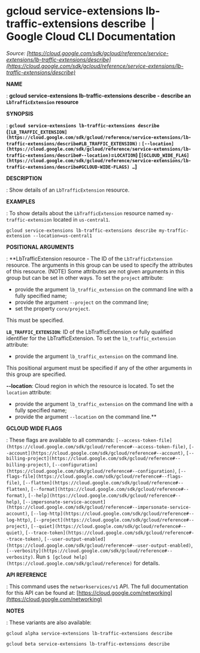 # gcloud service-extensions lb-traffic-extensions describe  |  Google Cloud CLI Documentation

*Source: [https://cloud.google.com/sdk/gcloud/reference/service-extensions/lb-traffic-extensions/describe](https://cloud.google.com/sdk/gcloud/reference/service-extensions/lb-traffic-extensions/describe)*

**NAME**

: **gcloud service-extensions lb-traffic-extensions describe - describe an `LbTrafficExtension` resource**

**SYNOPSIS**

: **`gcloud service-extensions lb-traffic-extensions describe` (`[LB_TRAFFIC_EXTENSION](https://cloud.google.com/sdk/gcloud/reference/service-extensions/lb-traffic-extensions/describe#LB_TRAFFIC_EXTENSION)` : `[--location](https://cloud.google.com/sdk/gcloud/reference/service-extensions/lb-traffic-extensions/describe#--location)`=`LOCATION`) [`[GCLOUD_WIDE_FLAG](https://cloud.google.com/sdk/gcloud/reference/service-extensions/lb-traffic-extensions/describe#GCLOUD-WIDE-FLAGS) …`]**

**DESCRIPTION**

: Show details of an `LbTrafficExtension` resource.

**EXAMPLES**

: To show details about the `LbTrafficExtension` resource named
`my-traffic-extension` located in `us-central1`.

```
gcloud service-extensions lb-traffic-extensions describe my-traffic-extension --location=us-central1
```

**POSITIONAL ARGUMENTS**

: **LbTrafficExtension resource - The ID of the `LbTrafficExtension`
resource. The arguments in this group can be used to specify the attributes of
this resource. (NOTE) Some attributes are not given arguments in this group but
can be set in other ways.
To set the `project` attribute:

- provide the argument `lb_traffic_extension` on the command line with
a fully specified name;
- provide the argument `--project` on the command line;
- set the property `core/project`.

This must be specified.

**`LB_TRAFFIC_EXTENSION`**:
ID of the LbTrafficExtension or fully qualified identifier for the
LbTrafficExtension.
To set the `lb_traffic_extension` attribute:

- provide the argument `lb_traffic_extension` on the command line.

This positional argument must be specified if any of the other arguments in this
group are specified.

**--location**:
Cloud region in which the resource is located.
To set the `location` attribute:

- provide the argument `lb_traffic_extension` on the command line with
a fully specified name;
- provide the argument `--location` on the command line.**

**GCLOUD WIDE FLAGS**

: These flags are available to all commands: `[--access-token-file](https://cloud.google.com/sdk/gcloud/reference#--access-token-file)`,
`[--account](https://cloud.google.com/sdk/gcloud/reference#--account)`, `[--billing-project](https://cloud.google.com/sdk/gcloud/reference#--billing-project)`,
`[--configuration](https://cloud.google.com/sdk/gcloud/reference#--configuration)`,
`[--flags-file](https://cloud.google.com/sdk/gcloud/reference#--flags-file)`,
`[--flatten](https://cloud.google.com/sdk/gcloud/reference#--flatten)`, `[--format](https://cloud.google.com/sdk/gcloud/reference#--format)`, `[--help](https://cloud.google.com/sdk/gcloud/reference#--help)`, `[--impersonate-service-account](https://cloud.google.com/sdk/gcloud/reference#--impersonate-service-account)`,
`[--log-http](https://cloud.google.com/sdk/gcloud/reference#--log-http)`,
`[--project](https://cloud.google.com/sdk/gcloud/reference#--project)`, `[--quiet](https://cloud.google.com/sdk/gcloud/reference#--quiet)`, `[--trace-token](https://cloud.google.com/sdk/gcloud/reference#--trace-token)`, `[--user-output-enabled](https://cloud.google.com/sdk/gcloud/reference#--user-output-enabled)`,
`[--verbosity](https://cloud.google.com/sdk/gcloud/reference#--verbosity)`.
Run `$ [gcloud help](https://cloud.google.com/sdk/gcloud/reference)` for details.

**API REFERENCE**

: This command uses the `networkservices/v1` API. The full
documentation for this API can be found at: [https://cloud.google.com/networking](https://cloud.google.com/networking)

**NOTES**

: These variants are also available:

```
gcloud alpha service-extensions lb-traffic-extensions describe
```

```
gcloud beta service-extensions lb-traffic-extensions describe
```